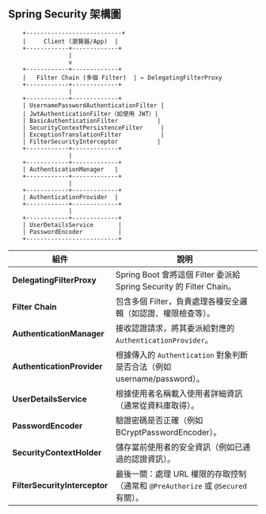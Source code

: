 

## Spring Security 架構圖

        +---------------------------+
        |     Client (瀏覽器/App)  |
        +------------+-------------+
                     |
                     v
        +------------+-------------+
        |   Filter Chain (多個 Filter)  | ← DelegatingFilterProxy
        +------------+-------------+
                     |
        +------------+-------------+
        | UsernamePasswordAuthenticationFilter |
        | JwtAuthenticationFilter（如使用 JWT）|
        | BasicAuthenticationFilter           |
        | SecurityContextPersistenceFilter     |
        | ExceptionTranslationFilter           |
        | FilterSecurityInterceptor           |
        +------------+-------------+
                     |
        +------------+-------------+
        | AuthenticationManager   |
        +------------+-------------+
                     |
        +------------+-------------+
        | AuthenticationProvider  |
        +------------+-------------+
                     |
        +------------+-------------+
        | UserDetailsService       |
        | PasswordEncoder          |
        +--------------------------+


| 組件                            | 說明                                                          |
| ----------------------------- | ----------------------------------------------------------- |
| **DelegatingFilterProxy**     | Spring Boot 會將這個 Filter 委派給 Spring Security 的 Filter Chain。 |
| **Filter Chain**              | 包含多個 Filter，負責處理各種安全邏輯（如認證、權限檢查等）。                          |
| **AuthenticationManager**     | 接收認證請求，將其委派給對應的 `AuthenticationProvider`。                   |
| **AuthenticationProvider**    | 根據傳入的 `Authentication` 對象判斷是否合法（例如 username/password）。      |
| **UserDetailsService**        | 根據使用者名稱載入使用者詳細資訊（通常從資料庫取得）。                                 |
| **PasswordEncoder**           | 驗證密碼是否正確（例如 BCryptPasswordEncoder）。                         |
| **SecurityContextHolder**     | 儲存當前使用者的安全資訊（例如已通過的認證資訊）。                                   |
| **FilterSecurityInterceptor** | 最後一關：處理 URL 權限的存取控制（通常和 `@PreAuthorize` 或 `@Secured` 有關）。   |
